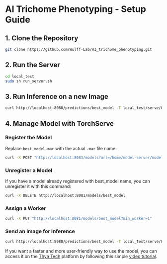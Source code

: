 # AI Trichome Phenotyping - Setup Guide
## 1. Clone the Repository

```sh
git clone https://github.com/Wulff-Lab/AI_trichome_phenotyping.git
```

## 2. Run the Server

```sh
cd local_test
sudo sh run_server.sh
```

## 3. Run Inference on a new Image

```sh
curl http://localhost:8080/predictions/best_model -T local_test/serve/006-3.jpg
```

## 4. Manage Model with TorchServe

### Register the Model

Replace `best_model.mar` with the actual `.mar` file name:

```sh
curl -X POST "http://localhost:8081/models?url=/home/model-server/model-store/best_model.mar"
```

### Unregister a Model

If you have a model already registered with best_model name, you can unregister it with this command:

```sh
curl -X DELETE http://localhost:8081/models/best_model
```

### Assign a Worker

```sh
curl -X PUT "http://localhost:8081/models/best_model?min_worker=1"
```

### Send an Image for Inference

```sh
curl http://localhost:8080/predictions/best_model -T local_test/serve/006-3.jpg
```
If you want a faster and more user-friendly way to use the model, you can access it on the [Thya Tech](https://thya-technology.com/) platform by following this simple [video tutorial](https://drive.google.com/file/d/16JQ_mrljQwzsqbN3J0ClpUHcgYxpD0BS/view?usp=drive_link).

